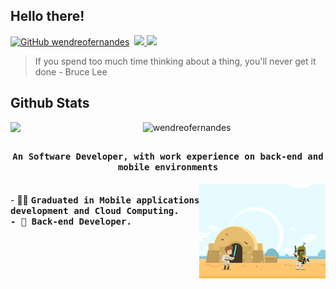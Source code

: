 <h2>Hello there!</h2>

[![GitHub wendreofernandes](https://img.shields.io/github/followers/wendreofernandes?label=follow&style=social)](https://github.com/wendreofernandes)&nbsp;
<a href="https://www.linkedin.com/in/wendreof/" target="_blank">
    <img src="https://img.shields.io/badge/LinkedIn--blue" />
    </a>
    <a href="https://medium.com/@wendreof" target="_blank">
    <img src="https://img.shields.io/badge/Medium--black"></img></a>
    </a>
</a>
 
> If you spend too much time thinking about a thing, you'll never get it done - Bruce Lee

<h2> Github Stats </h2> 
<a href="https://github.com/wendreofernandes/github-readme-stats"><img align="left" width="42%" src="https://github-readme-stats.vercel.app/api/top-langs/?username=wendreofernandes&layout=compact&theme=tokyonight" /></a>
<img width="50%" src="https://github-readme-streak-stats.herokuapp.com/?user=wendreofernandes&theme=tokyonight" alt="wendreofernandes" />
<br/>

## <p align="center"><h4 align="center"><samp>An Software Developer, with work experience on back-end and mobile environments</samp></h4></p>

<div>
    <img align="right" src="https://github.com/amandewatnitrr/amandewatnitrr/blob/main/terminal.gif" width="40%"/><br>
    - 👨‍🎓 <samp><b>Graduated in Mobile applications development and Cloud Computing.<br>
    - 💼 <samp>Back-end Developer.<br>
</div>
